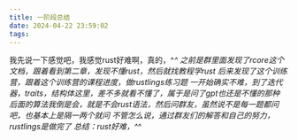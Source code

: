 ```yaml
---
title: 一阶段总结
date: 2024-04-22 23:59:02
tags:
---
```


我先说一下感觉吧，我感觉rust好难啊，真的，^_^
之前是群里面发现了rcore这个文档，跟着看到第二章，发现不懂rust，然后就找教程学rust
后来发现了这个训练营，跟着这个训练营的课程进度，做rustlings练习题
一开始确实不难，到了迭代器，traits，结构体这里，差不多就看不懂了，属于是问了gpt也还是不懂的那种
后面的算法我倒是会，就是不会rust语法，然后问群友，虽然说不是每一题都问吧，也基本上是隔一两个就问
不管怎么说，通过群友们的解答和自己的努力，rustlings是做完了
总结：rust好难，^_^
